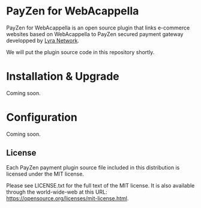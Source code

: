 # PayZen for WebAcappella

PayZen for WebAcappella is an open source plugin that links e-commerce websites based on WebAcappella to PayZen secured payment gateway developped by [Lyra Network](https://www.lyra-network.com/).

We will put the plugin source code in this repository shortly.

# Installation & Upgrade

Coming soon.

# Configuration

Coming soon.

## License

Each PayZen payment plugin source file included in this distribution is licensed under the MIT license.

Please see LICENSE.txt for the full text of the MIT license. It is also available through the world-wide-web at this URL: https://opensource.org/licenses/mit-license.html.
